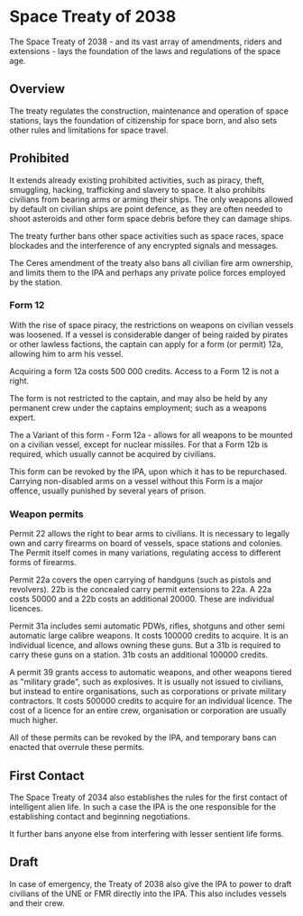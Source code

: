 # Space Treaty of 2038

The Space Treaty of 2038 - and its vast array of amendments, riders and
extensions - lays the foundation of the laws and regulations of the space age.

## Overview

The treaty regulates the construction, maintenance and operation of space
stations, lays the foundation of citizenship for space born, and also sets
other rules and limitations for space travel.

## Prohibited

It extends already existing prohibited activities, such as piracy, theft,
smuggling, hacking, trafficking and slavery to space. It also prohibits
civilians from bearing arms or arming their ships. The only weapons allowed by
default on civilian ships are point defence, as they are often needed to shoot
asteroids and other form space debris before they can damage ships.

The treaty further bans other space activities such as space races, space
blockades and the interference of any encrypted signals and messages.

The Ceres amendment of the treaty also bans all civilian fire arm ownership,
and limits them to the IPA and perhaps any private police forces employed by
the station.

### Form 12

With the rise of space piracy, the restrictions on weapons on civilian vessels
was loosened. If a vessel is considerable danger of being raided by pirates or
other lawless factions, the captain can apply for a form (or permit) 12a,
allowing him to arm his vessel.

Acquiring a form 12a costs 500 000 credits. Access to a Form 12 is not a right.

The form is not restricted to the captain, and may also be held by any
permanent crew under the captains employment; such as a weapons expert.

The a Variant of this form - Form 12a - allows for all weapons to be mounted on
a civilian vessel, except for nuclear missiles. For that a Form 12b is required,
which usually cannot be acquired by civilians.

This form can be revoked by the IPA, upon which it has to be repurchased.
Carrying non-disabled arms on a vessel without this Form is a major offence,
usually punished by several years of prison.

### Weapon permits

Permit 22 allows the right to bear arms to civilians. It is necessary to legally
own and carry firearms on board of vessels, space stations and colonies. The
Permit itself comes in many variations, regulating access to different forms of
firearms.

Permit 22a covers the open carrying of handguns (such as pistols and revolvers).
22b is the concealed carry permit extensions to 22a. A 22a costs 50000 and a
22b costs an additional 20000. These are individual licences.

Permit 31a includes semi automatic PDWs, rifles, shotguns and other semi
automatic large calibre weapons. It costs 100000 credits to acquire. It is an
individual licence, and allows owning these guns. But a 31b is required to
carry these guns on a station. 31b costs an additional 100000 credits.

A permit 39 grants access to automatic weapons, and other weapons tiered as
"military grade", such as explosives. It is usually not issued to civilians,
but instead to entire organisations, such as corporations or private military
contractors.  It costs 500000 credits to acquire for an individual
licence. The cost of a licence for an entire crew, organisation or corporation
are usually much higher.

All of these permits can be revoked by the IPA, and temporary bans can enacted
that overrule these permits.

## First Contact

The Space Treaty of 2034 also establishes the rules for the first contact of
intelligent alien life. In such a case the IPA is the one responsible for the
establishing contact and beginning negotiations.

It further bans anyone else from interfering with lesser sentient life forms.

## Draft

In case of emergency, the Treaty of 2038 also give the IPA to power to draft
civilians of the UNE or FMR directly into the IPA. This also includes vessels
and their crew.
